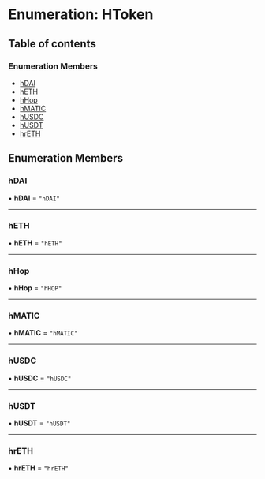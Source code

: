 # Enumeration: HToken

## Table of contents

### Enumeration Members

- [hDAI](HToken.md#hdai)
- [hETH](HToken.md#heth)
- [hHop](HToken.md#hhop)
- [hMATIC](HToken.md#hmatic)
- [hUSDC](HToken.md#husdc)
- [hUSDT](HToken.md#husdt)
- [hrETH](HToken.md#hreth)

## Enumeration Members

### <a id="hdai" name="hdai"></a> hDAI

• **hDAI** = ``"hDAI"``

___

### <a id="heth" name="heth"></a> hETH

• **hETH** = ``"hETH"``

___

### <a id="hhop" name="hhop"></a> hHop

• **hHop** = ``"hHOP"``

___

### <a id="hmatic" name="hmatic"></a> hMATIC

• **hMATIC** = ``"hMATIC"``

___

### <a id="husdc" name="husdc"></a> hUSDC

• **hUSDC** = ``"hUSDC"``

___

### <a id="husdt" name="husdt"></a> hUSDT

• **hUSDT** = ``"hUSDT"``

___

### <a id="hreth" name="hreth"></a> hrETH

• **hrETH** = ``"hrETH"``
